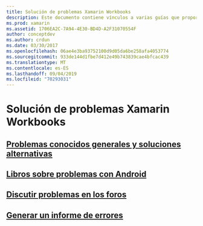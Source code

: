 ```yaml
---
title: Solución de problemas Xamarin Workbooks
description: Este documento contiene vínculos a varias guías que proporcionan información de solución de problemas para trabajar con Xamarin Workbooks. En el contenido vinculado se describen los problemas conocidos generales, los problemas con los libros de Android y los recursos relacionados con la compatibilidad.
ms.prod: xamarin
ms.assetid: 1706EA2C-7A94-4E30-BD4D-A2F31070554F
author: conceptdev
ms.author: crdun
ms.date: 03/30/2017
ms.openlocfilehash: 06ae4e3ba93752100d9d05da6be258afa4053774
ms.sourcegitcommit: 933de144d1fbe7d412e49b743839cae4bfcac439
ms.translationtype: MT
ms.contentlocale: es-ES
ms.lasthandoff: 09/04/2019
ms.locfileid: "70293031"
---
```

# <a name="troubleshooting-xamarin-workbooks"></a>Solución de problemas Xamarin Workbooks

## <a name="general-known-issues--workaroundsgeneralmd"></a>[Problemas conocidos generales y soluciones alternativas](general.md)

## <a name="issues-with-android-workbooksandroidmd"></a>[Libros sobre problemas con Android](android.md)

## <a name="discuss-issues-on-the-forumsforums"></a>[Discutir problemas en los foros][forums]

## <a name="file-a-bug-reporttoolsworkbooksinstallmdreporting-bugs"></a>[Generar un informe de errores](~/tools/workbooks/install.md#reporting-bugs)

[forums]: https://forums.xamarin.com/categories/inspector
